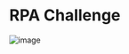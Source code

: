 # RPA Challenge
 
![image](https://github.com/user-attachments/assets/687c7615-c652-4682-9b3e-961cdf20fe32)

